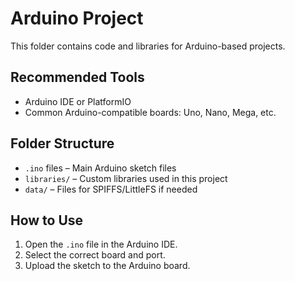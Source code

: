 # Arduino Project

This folder contains code and libraries for Arduino-based projects.

## Recommended Tools
- Arduino IDE or PlatformIO
- Common Arduino-compatible boards: Uno, Nano, Mega, etc.

## Folder Structure
- `.ino` files – Main Arduino sketch files
- `libraries/` – Custom libraries used in this project
- `data/` – Files for SPIFFS/LittleFS if needed

## How to Use
1. Open the `.ino` file in the Arduino IDE.
2. Select the correct board and port.
3. Upload the sketch to the Arduino board.

